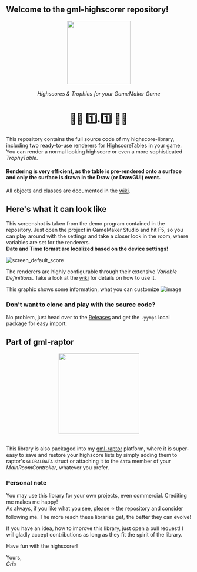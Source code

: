 ## Welcome to the gml-highscorer repository!<br/>
<p align="center"><img src="https://user-images.githubusercontent.com/19487451/183900462-3a74cc62-d2da-4109-836e-963748fd4993.png" style="display:block; margin:auto; width:172px"><br/>
  <i>Highscores &amp; Trophies for your GameMaker Game</i></p>
<h1 align="center">🔹🔷 1️⃣.1️⃣ 🔷🔹</h1>

This repository contains the full source code of my highscore-library, including two ready-to-use renderers for HighscoreTables in your game.
You can render a normal looking highscore or even a more sophisticated _TrophyTable_.

#### Rendering is very efficient, as the table is pre-rendered onto a surface and only the surface is drawn in the Draw (or DrawGUI) event.

All objects and classes are documented in the [wiki](https://github.com/Grisgram/gml-highscorer/wiki).

## Here's what it can look like
This screenshot is taken from the demo program contained in the repository. 
Just open the project in GameMaker Studio and hit F5, so you can play around with the settings and take a closer look in the room, where variables are set for the renderers.<br/>
**Date and Time format are localized based on the device settings!**

![screen_default_score](https://user-images.githubusercontent.com/19487451/183867594-7d515db0-d70c-4906-8967-321d7c1f54ac.png)

The renderers are highly configurable through their extensive _Variable Definitions_. Take a look at the [wiki](https://github.com/Grisgram/gml-highscorer/wiki) for details on how to use it.

This graphic shows some information, what you can customize
![image](https://user-images.githubusercontent.com/19487451/183873513-07dc62e2-affc-44f3-9eb5-b1ccb60f0b5c.png)


### Don't want to clone and play with the source code?
No problem, just head over to the [Releases]() and get the `.yymps` local package for easy import.

## Part of gml-raptor
<p align="center"><img src="https://user-images.githubusercontent.com/19487451/177010769-5fd95602-8c3d-47ca-ab0b-7c4f964e05e2.png" style="display:block; margin:auto; width:219px"><br/>

This library is also packaged into my [gml-raptor](https://github.com/Grisgram/gml-raptor) platform, where it is super-easy to save and restore your highscore lists by simply adding them to raptor's `GLOBALDATA` struct or attaching it to the `data` member of your _MainRoomController_, whatever you prefer.

### Personal note
You may use this library for your own projects, even commercial. Crediting me makes me happy!<br/>
As always, if you like what you see, please ⭐ the repository and consider following me. The more reach these libraries get, the better they can evolve!

If you have an idea, how to improve this library, just open a pull request! I will gladly accept contributions as long as they fit the spirit of the library.

Have fun with the highscorer!

Yours,<br/>
_Gris_

